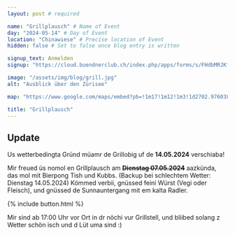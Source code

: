 ```yaml
---
layout: post # required

name: "Grillplausch" # Name of Event
day: "2024-05-14" # Day of Event
location: "Chinawiese" # Precise location of Event
hidden: false # Set to false once blog entry is written

signup_text: Anmelden
signup: "https://cloud.buendnerclub.ch/index.php/apps/forms/s/FHdbMRJKfkSZsY2zTSiiNPD8"

image: "/assets/img/blog/grill.jpg"
alt: "Ausblick über den Zürisee"

map: "https://www.google.com/maps/embed?pb=!1m17!1m12!1m3!1d2702.9760384316182!2d8.548124676378771!3d47.353865771167776!2m3!1f0!2f0!3f0!3m2!1i1024!2i768!4f13.1!3m2!1m1!2zNDfCsDIxJzEzLjkiTiA4wrAzMycwMi41IkU!5e0!3m2!1sen!2sch!4v1714498197877!5m2!1sen!2sch"

title: "Grillplausch"
---
```


## Update
Us wetterbedingta Gründ müamr de Grillobig uf de **14.05.2024** verschiaba!

Mir freued üs nomol en Grillplausch am ~~**Dienstag 07.05.2024**~~ aazkünda, das mol mit Bierpong Tish und Kubbs. (Backup bei schlechtem Wetter: Dienstag 14.05.2024) Kömmed verbii, gnüssed feini Würst (Vegi oder Fleisch), und gnüssed de Sunnauntergang mit em kalta Radler.

{% include button.html %}

Mir sind ab 17:00 Uhr vor Ort in dr nöchi vur Grillstell, und bliibed solang z Wetter schön isch und d Lüt uma sind :)
